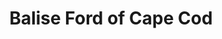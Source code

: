 ---
title: "Balise Ford of Cape Cod"
url: /barnstable-hyannis/balise-ford-of-cape-cod/
shop: car
---